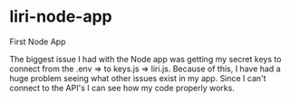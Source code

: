 # liri-node-app
First Node App

The biggest issue I had with the Node app was getting my secret keys to connect from the .env => to keys.js => liri.js. Because of this, I have had a huge problem seeing what other issues exist in my app. Since I can't connect to the API's I can see how my code properly works.
